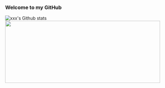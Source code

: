 ### Welcome to my GitHub
![`xxx`'s Github stats](https://github-readme-stats.vercel.app/api?username=devbzx&show_icons=true)
<img src="https://wakatime.com/share/@e3f261d4-423b-42d3-bf34-9bac6993ea07/f0ea81d6-8592-4967-9490-66452bd0b6b9.png#pic_center" width="500px" height="200px">

